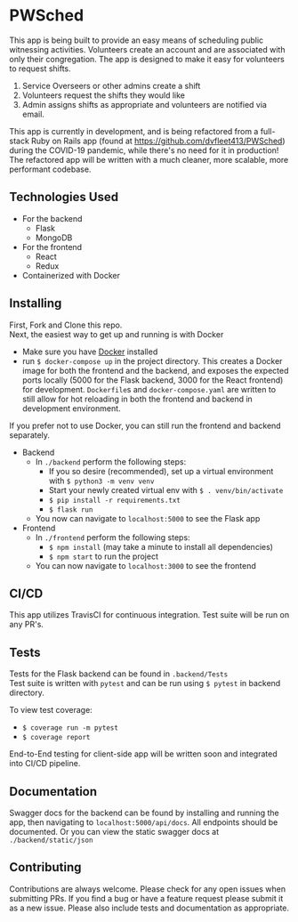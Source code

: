 # PWSched

This app is being built to provide an easy means of scheduling public witnessing activities. Volunteers create an account and are associated with only their congregation. The app is designed to make it easy for volunteers to request shifts.
1. Service Overseers or other admins create a shift
2. Volunteers request the shifts they would like
3. Admin assigns shifts as appropriate and volunteers are notified via email.

This app is currently in development, and is being refactored from a full-stack Ruby on Rails app (found at https://github.com/dvfleet413/PWSched) during the COVID-19 pandemic, while there's no need for it in production!  The refactored app will be written with a much cleaner, more scalable, more performant codebase.

## Technologies Used

- For the backend  
  - Flask
  - MongoDB
- For the frontend
  - React
  - Redux
- Containerized with Docker

## Installing

First, Fork and Clone this repo.  
Next, the easiest way to get up and running is with Docker

- Make sure you have [Docker](https://www.docker.com/get-started) installed  
- run `$ docker-compose up` in the project directory.  This creates a Docker image for both the frontend and the backend, and exposes the expected ports locally (5000 for the Flask backend, 3000 for the React frontend) for development.  `Dockerfile`s and `docker-compose.yaml` are written to still allow for hot reloading in both the frontend and backend in development environment.

If you prefer not to use Docker, you can still run the frontend and backend separately.

- Backend  
  - In `./backend` perform the following steps: 
    - If you so desire (recommended), set up a virtual environment with `$ python3 -m venv venv`
    - Start your newly created virtual env with `$ . venv/bin/activate`
    - `$ pip install -r requirements.txt`
    - `$ flask run`
  - You now can navigate to `localhost:5000` to see the Flask app
- Frontend
  - In `./frontend` perform the following steps:
    - `$ npm install` (may take a minute to install all dependencies)
    - `$ npm start` to run the project
  - You can now navigate to `localhost:3000` to see the frontend

## CI/CD

This app utilizes TravisCI for continuous integration. Test suite will be run on any PR's.  

## Tests

Tests for the Flask backend can be found in `.backend/Tests`  
Test suite is written with `pytest` and can be run using `$ pytest` in backend directory.

To view test coverage:  
- `$ coverage run -m pytest`
- `$ coverage report`

End-to-End testing for client-side app will be written soon and integrated into CI/CD pipeline.

## Documentation

Swagger docs for the backend can be found by installing and running the app, then navigating to `localhost:5000/api/docs`.  All endpoints should be documented.
Or you can view the static swagger docs at `./backend/static/json`

## Contributing

Contributions are always welcome.  Please check for any open issues when submitting PRs. If you find a bug or have a feature request please submit it as a new issue. Please also include tests and documentation as appropriate.